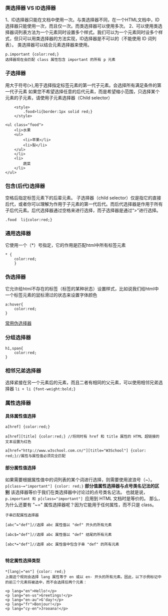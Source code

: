 ### 类选择器 VS ID选择器 ###
1、ID选择器只能在文档中使用一次。与类选择器不同，在一个HTML文档中，ID选择器只能使用一次，而且仅一次。而类选择器可以使用多次。
2、可以使用类选择器词列表方法为一个元素同时设置多个样式。我们可以为一个元素同时设多个样式，但只可以用类选择器的方法实现，ID选择器是不可以的（不能使用 ID 词列表）。
类选择器可以结合元素选择器来使用。
```
p.important {color:red;}
选择器现在会匹配 class 属性包含 important 的所有 p 元素
```

### 子选择器 ###
用大于符号(>),用于选择指定标签元素的第一代子元素。会选择所有满足条件的第一代子元素
如果您不希望选择任意的后代元素，而是希望缩小范围，只选择某个元素的子元素，请使用子元素选择器（Child selector）
```
    <style>
        .food>li{border:1px solid red;}
    </style>

<ul class="food">
    <li>水果
    <ul>
        <li>苹果</li>
        <li>梨</li>
    </ul>
    </li>
    <li>
        蔬菜
    </li>
</ul>
```

### 包含(后代)选择器 ###
空格后指定标签元素下的后辈元素。
子选择器（child selector）仅是指它的直接后代，或者你可以理解为作用于子元素的第一代后代。而后代选择器是作用于所有子后代元素。后代选择器通过空格来进行选择，而子选择器是通过“>”进行选择。
```
.food  li{color:red;}
```

### 通用选择器 ###
它使用一个（*）号指定，它的作用是匹配html中所有标签元素
```
* {
    color:red;
    }

```
### 伪选择器 ###
它允许给html不存在的标签（标签的某种状态）设置样式，比如说我们给html中一个标签元素的鼠标滑过的状态来设置字体颜色
```
a:hover{
    color:red;
}
```
[常用伪选择器](https://mp.weixin.qq.com/s?src=11&timestamp=1590050645&ver=2351&signature=j7LWMazGXYxD-qk0w37ySXI1G2Da4wfnIAT6z3DFXM3ABuTEtdcegiUFIugeeNh8SYN72m1R9krBgrDlgnizdoRazOBJK0uRdhESuySbVwvrQP6nHqZzcohsN7*pIntO&new=1)

### 分组选择器 ###
```
h1,span{
    color:red;
}
```

### 相邻兄弟选择器 ###
选择紧接在另一个元素后的元素，而且二者有相同的父元素，可以使用相邻兄弟选择器
```li + li {font-weight:bold;}```

### 属性选择器 ###
#### 具体属性值选择 ####
```
a[href] {color:red;}

a[href][title] {color:red;} //将同时有 href 和 title 属性的 HTML 超链接的文本设置为红色

a[href="http://www.w3school.com.cn/"][title="W3School"] {color: red;}//属性与属性值必须完全匹配
```


#### 部分属性值选择 ####
如果需要根据属性值中的词列表的某个词进行选择，则需要使用波浪号（~）。
```p[class~="important"] {color: red;}```
**部分值属性选择器与点号类名记法的区别**
该选择器等价于我们在类选择器中讨论过的点号类名记法。
也就是说，```p.important 和 p[class="important"] ```应用到 HTML 文档时是等价的。
那么，为什么还要有 "~=" 属性选择器呢？因为它能用于任何属性，而不只是 class。
```
子串匹配属性选择器

[abc^="def"]//选择 abc 属性值以 "def" 开头的所有元素

[abc$="def"]//选择 abc 属性值以 "def" 结尾的所有元素

[abc*="def"]//选择 abc 属性值中包含子串 "def" 的所有元素


```

#### 特定属性选择类型 ####
```
*[lang|="en"] {color: red;}
上面这个规则会选择 lang 属性等于 en 或以 en- 开头的所有元素。因此，以下示例标记中的前三个元素将被选中，而不会选择后两个元素：

<p lang="en">Hello!</p>
<p lang="en-us">Greetings!</p>
<p lang="en-au">G'day!</p>
<p lang="fr">Bonjour!</p>
<p lang="cy-en">Jrooana!</p>
```